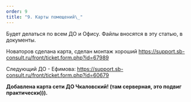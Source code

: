 ```yaml
---
order: 9
title: "9. Карты помещений\_"
---
```


Будет делаться по всем ДО и Офису. Файлы вносятся в эту статью, в документы.

Новаторов сделана карта, сделан монтаж хороший <https://support.sb-consult.ru/front/ticket.form.php?id=67989>

Следующий ДО - Ефимова: <https://support.sb-consult.ru/front/ticket.form.php?id=60679>

**Добавлена карта сети ДО Чкаловский! (там серверная, это подвиг практически))).**
